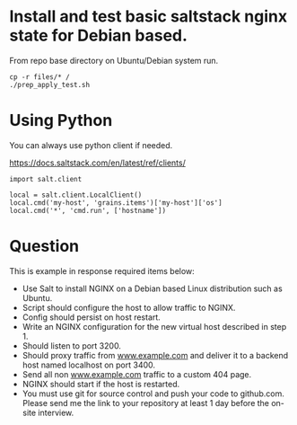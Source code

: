 # Install and test basic saltstack nginx state for Debian based.

From repo base directory on Ubuntu/Debian system run.

```
cp -r files/* /
./prep_apply_test.sh
```

# Using Python

You can always use python client if needed.

https://docs.saltstack.com/en/latest/ref/clients/

```
import salt.client

local = salt.client.LocalClient()
local.cmd('my-host', 'grains.items')['my-host']['os']
local.cmd('*', 'cmd.run', ['hostname'])
```

# Question

This is example in response required items below:

- Use Salt to install NGINX on a Debian based Linux distribution such as Ubuntu.
- Script should configure the host to allow traffic to NGINX.
- Config should persist on host restart.
- Write an NGINX configuration for the new virtual host described in step 1.
- Should listen to port 3200.
- Should proxy traffic from www.example.com and deliver it to a backend host named localhost on port 3400.
- Send all non www.example.com traffic to a custom 404 page.
- NGINX should start if the host is restarted.
- You must use git for source control and push your code to github.com. Please send me the link to your repository at least 1 day before the on-site interview.
